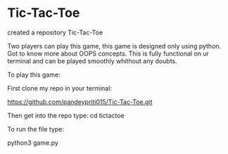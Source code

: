 # Tic-Tac-Toe
created a repository Tic-Tac-Toe

Two players can play this game, this game is designed only using python. Got to know more about OOPS concepts. This is fully functional on ur terminal and can be played smoothly whithout any doubts.

To play this game:

First clone my repo in your terminal:

https://github.com/pandeypriti015/Tic-Tac-Toe.git

Then get into the repo type: cd tictactoe

To run the file type:

python3 game.py
